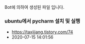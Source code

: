 Bot에 의하여 생성된 파일 입니다. 
### ubuntu에서 pycharm 설치 및 실행 
- https://taxijjang.tistory.com/74 
- 2020-07-15 14:01:56 
